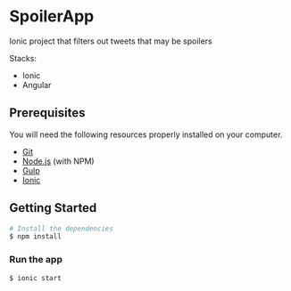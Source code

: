 # SpoilerApp

Ionic project that filters out tweets that may be spoilers

Stacks:

* Ionic
* Angular

## Prerequisites

You will need the following resources properly installed on your computer.

* [Git](https://git-scm.com)
* [Node.js](https://nodejs.org) (with NPM)
* [Gulp](https://gulpjs.com)
* [Ionic](https://ionicframework.com)

## Getting Started

```bash
# Install the dependencies
$ npm install
```

### Run the app

```bash
$ ionic start
```
